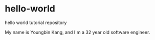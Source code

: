 # hello-world
hello world tutorial repository

My name is Youngbin Kang, and I'm a 32 year old software engineer.
